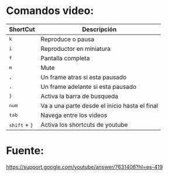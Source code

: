# Comandos video:
ShortCut | Descripción
-|-
<kbd>k</kbd>                      | Reproduce o pausa
<kbd>i</kbd>                      | Reproductor en miniatura
<kbd>f</kbd>                      | Pantalla completa
<kbd>m</kbd>                      | Mute
<kbd>,</kbd>                      | Un frame atras si esta pausado
<kbd>.</kbd>                      | Un frame adelante si esta pausado
<kbd>}</kbd>                      | Activa la barra de busqueda
<kbd>num</kbd>                    | Va a una parte desde el inicio hasta el final
<kbd>tab</kbd>                    | Navega entre los videos
<kbd>shift</kbd> + <kbd>}</kbd>   | Activa los shortcuts de youtube

# Fuente:
https://support.google.com/youtube/answer/7631406?hl=es-419
